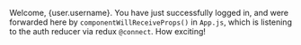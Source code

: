 <p>Welcome, {user.username}. You have just successfully logged in, and were forwarded here
            by <code>componentWillReceiveProps()</code> in <code>App.js</code>, which is listening to
            the auth reducer via redux <code>@connect</code>. How exciting!